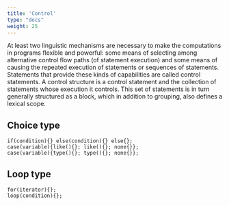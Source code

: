 ```yaml
---
title: 'Control'
type: "docs"
weight: 25
---
```


At least two linguistic mechanisms are necessary to make the computations in programs flexible and powerful: some means of selecting among alternative control flow paths (of statement execution) and some means of causing the repeated execution of statements or sequences of statements. Statements that provide these kinds of capabilities are called control statements. A control structure is a control statement and the collection of statements whose execution it controls. This set of statements is in turn generally structured as a block, which in addition to grouping, also defines a lexical scope. 


## Choice type
```
if(condition){} else(condition){} else{};
case(variable){like(){}; like(){}; none{}};
case(variable){type(){}; type(){}; none{}};
```

## Loop type
```
for(iterator){};
loop(condition){};
```

